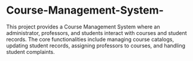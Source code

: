 # Course-Management-System-
This project provides a Course Management System where an administrator, professors, and students interact with courses and student records. The core functionalities include managing course catalogs, updating student records, assigning professors to courses, and handling student complaints.
